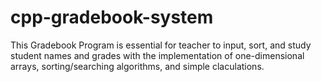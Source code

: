 # cpp-gradebook-system
This Gradebook Program is essential for teacher to input, sort, and study student names and grades with the implementation of one-dimensional arrays, sorting/searching algorithms, and simple claculations.